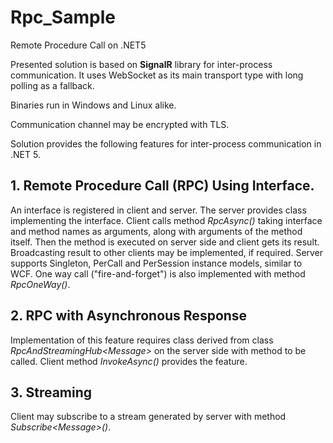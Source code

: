 # Rpc_Sample
Remote Procedure Call on .NET5

<p>
Presented solution is based on <b>SignalR</b> library for inter-process communication. It uses WebSocket as its main transport type 
with long polling as a fallback.
</p>
<p>
Binaries run in Windows and Linux alike.
</p>
<p>
Communication channel may be encrypted with TLS.
</p>
<p>
Solution provides the following features for inter-process communication in .NET 5.
</p>
<p>

## 1. Remote Procedure Call (RPC) Using Interface.
</p>
<p>
An interface is registered in client and server. 
The server provides class implementing the interface. 
Client calls method <i>RpcAsync()</i> taking interface and method names as arguments, 
along with arguments of the method itself.
Then the method is executed on server side and client gets its result.
Broadcasting result to other clients may be implemented, if required.
Server supports Singleton, PerCall and PerSession instance models, similar to WCF.
One way call ("fire-and-forget") is also implemented with method <i>RpcOneWay()</i>.
</p>
<p>

## 2. RPC with Asynchronous Response
</p>
<p>
Implementation of this feature requires class derived from class <i>RpcAndStreamingHub&lt;Message&gt;</i> on 
the server side with method to be called. Client method <i>InvokeAsync()</i> provides the feature.
</p>
<p>

## 3. Streaming
</p>
<p>
Client may subscribe to a stream generated by server with method <i>Subscribe&lt;Message&gt;()</i>.
</p>
<p>
</p>

